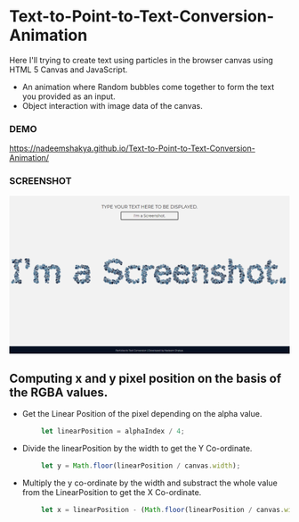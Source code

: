 # Text-to-Point-to-Text-Conversion-Animation
Here I'll trying to create text using particles in the browser canvas using HTML 5 Canvas and JavaScript.

* An animation where Random bubbles come together to form the text you provided as an input.
* Object interaction with image data of the canvas.

### DEMO

<https://nadeemshakya.github.io/Text-to-Point-to-Text-Conversion-Animation/>

### SCREENSHOT

<img src = "screenshot.png" />

## Computing x and y pixel position on the basis of the RGBA values.

* Get the Linear Position of the pixel depending on the alpha value. <br/> 
```javascript
        let linearPosition = alphaIndex / 4;
```
* Divide the linearPosition by the width to get the Y Co-ordinate.
```javascript
        let y = Math.floor(linearPosition / canvas.width);
```
* Multiply the y co-ordinate by the width and substract the whole value from the LinearPosition to get the X Co-ordinate.
```javascript
        let x = linearPosition - (Math.floor(linearPosition / canvas.width) * canvas.width);
```


